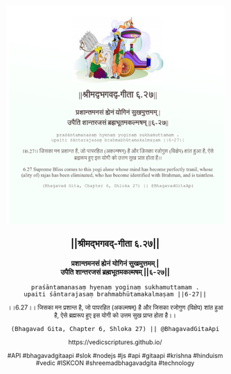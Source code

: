<img src="../../asset/BG_6_27.png"/>
<center><h2>||श्रीमद्‍भगवद्‍-गीता ६.२७||</h2>
<h3>प्रशान्तमनसं ह्येनं योगिनं सुखमुत्तमम् |<br/>उपैति शान्तरजसं ब्रह्मभूतमकल्मषम् ||६-२७||</h3>
<pre>praśāntamanasaṃ hyenaṃ yoginaṃ sukhamuttamam .<br/>upaiti śāntarajasaṃ brahmabhūtamakalmaṣam ||6-27||</pre>
<p>।।6.27।। जिसका मन प्रशान्त है, जो पापरहित (अकल्मषम्) है और जिसका रजोगुण (विक्षेप) शांत हुआ है, ऐसे ब्रह्मरूप हुए इस योगी को उत्तम सुख प्राप्त होता है।।</p>
<pre>(Bhagavad Gita, Chapter 6, Shloka 27) || @BhagavadGitaApi</pre><p>https://vedicscriptures.github.io/</p><p>#API #bhagavadgitaapi #slok #nodejs #js #api #gitaapi #krishna #hinduism #vedic #ISKCON #shreemadbhagavadgita #technology</p></center>